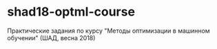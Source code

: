 # shad18-optml-course
Практические задания по курсу "Методы оптимизации в машинном обучении" (ШАД, весна 2018)
